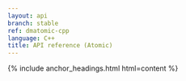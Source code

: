 ```yaml
---
layout: api
branch: stable
ref: dmatomic-cpp
language: C++
title: API reference (Atomic)
---
```

{% include anchor_headings.html html=content %}